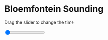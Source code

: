 <h1>Bloemfontein Sounding</h1>
<p>Drag the slider to change the time</p>

<div class="slidecontainer">
<input oninput='setImage(this)' class="slider" type="range" min="0" max="4" value="0" step="1" />
<img id='img'/>
</div>

<script>
var img = document.getElementById('img');
var img_array = ['/assets/images/skwt/skd_blm_wrfout_d01_2020-07-31_12:00:00.png',
'/assets/images/skwt/skd_blm_wrfout_d01_2020-07-31_18:00:00.png',
'/assets/images/skwt/skd_blm_wrfout_d01_2020-08-01_00:00:00.png',
'/assets/images/skwt/skd_blm_wrfout_d01_2020-08-01_06:00:00.png',];
function setImage(obj)
{
        var value = obj.value;
        img.src = img_array[value];

}
</script>
